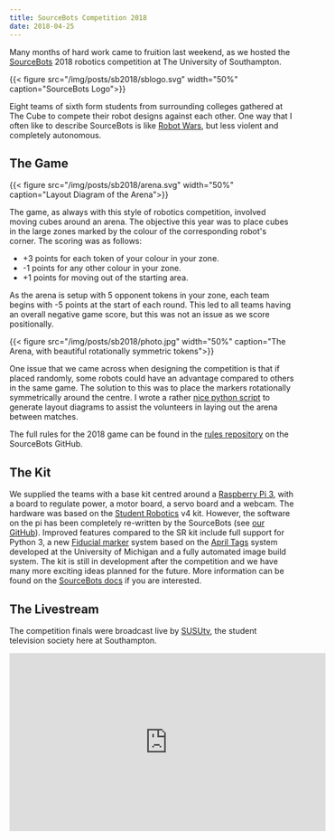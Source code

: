 ```yaml
---
title: SourceBots Competition 2018
date: 2018-04-25
---
```


Many months of hard work came to fruition last weekend, as we hosted the [SourceBots][sb] 2018 robotics competition at The University of Southampton.

{{< figure src="/img/posts/sb2018/sblogo.svg" width="50%" caption="SourceBots Logo">}}

Eight teams of sixth form students from surrounding colleges gathered at The Cube to compete their robot designs against each other. One way that I often like to describe SourceBots is like [Robot Wars][robot_wars], but less violent and completely autonomous.

## The Game

{{< figure src="/img/posts/sb2018/arena.svg" width="50%" caption="Layout Diagram of the Arena">}}

The game, as always with this style of robotics competition, involved moving cubes around an arena. The objective this year was to place cubes in the large zones marked by the colour of the corresponding robot's corner. 
The scoring was as follows:

 - +3 points for each token of your colour in your zone.
 - -1 points for any other colour in your zone.
 - +1 points for moving out of the starting area.

As the arena is setup with 5 opponent tokens in your zone, each team begins with -5 points at the start of each round. This led to all teams having an overall negative game score, but this was not an issue as we score positionally.

{{< figure src="/img/posts/sb2018/photo.jpg" width="50%" caption="The Arena, with beautiful rotationally symmetric tokens">}}

One issue that we came across when designing the competition is that if placed randomly, some robots could have an advantage compared to others in the same game. The solution to this was to place the markers rotationally symmetrically around the centre. I wrote a rather [nice python script][zone-gen] to generate layout diagrams to assist the volunteers in laying out the arena between matches.

The full rules for the 2018 game can be found in the [rules repository][rules] on the SourceBots GitHub.

## The Kit

We supplied the teams with a base kit centred around a [Raspberry Pi 3][raspi], with a board to regulate power, a motor board, a servo board and a webcam. The hardware was based on the [Student Robotics][sr] v4 kit. However, the software on the pi has been completely re-written by the SourceBots (see [our GitHub][sb-gh]). Improved features compared to the SR kit include full support for Python 3, a new [Fiducial marker][markers] system based on the [April Tags][april-tags] system developed at the University of Michigan and a fully automated image build system.
The kit is still in development after the competition and we have many more exciting ideas planned for the future. More information can be found on the [SourceBots docs][sb-docs] if you are interested.

## The Livestream

The competition finals were broadcast live by [SUSUtv][susu-tv], the student television society here at Southampton. 

<iframe src="https://www.facebook.com/plugins/video.php?href=https%3A%2F%2Fwww.facebook.com%2FSUSUtv%2Fvideos%2F1891818877517292%2F&show_text=0&width=560" width="560" height="315" style="border:none;overflow:hidden" scrolling="no" frameborder="0" allowTransparency="true" allowFullScreen="true"></iframe>



[april-tags]: https://april.eecs.umich.edu/software/apriltag.html
[sb]: https://sourcebots.org
[sb-docs]: https://docs.bsourcebots.org
[sb-gh]: https://github.com/sourcebots/
[robot_wars]: https://en.wikipedia.org/wiki/Robot_Wars_(TV_series)
[raspi]: http://raspberrypi.org
[sr]: https://studentrobotics.org/
[markers]: https://en.wikipedia.org/wiki/Fiducial_marker
[zone-gen]: https://github.com/sourcebots/sb2018-zone-layout-generator
[rules]: https://github.com/sourcebots/sb2018-rules
[susu-tv]: https://www.facebook.com/SUSUtv/
